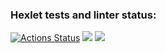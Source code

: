 ### Hexlet tests and linter status:
[![Actions Status](https://github.com/salvadorrus/java-project-99/actions/workflows/hexlet-check.yml/badge.svg)](https://github.com/salvadorrus/java-project-99/actions)
<a href="https://codeclimate.com/github/salvadorrus/java-project-99/maintainability"><img src="https://api.codeclimate.com/v1/badges/a9aebfd0a13ff69ff398/maintainability" /></a>
<a href="https://codeclimate.com/github/salvadorrus/java-project-99/test_coverage"><img src="https://api.codeclimate.com/v1/badges/a9aebfd0a13ff69ff398/test_coverage" /></a>
